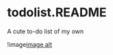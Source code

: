# todolist.README
A cute to-do list of my own 

!image[image alt](https://github.com/layaravi04/todolist.README/blob/3516791b51c79d0c02941f3615ec411d78d0481d/Screenshot%20(4).png)
